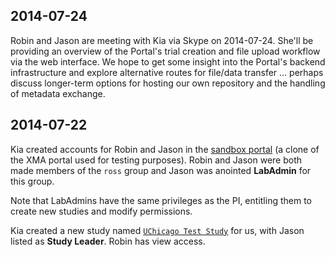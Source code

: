 ## 2014-07-24

Robin and Jason are meeting with Kia via Skype on 2014-07-24.  She'll be
providing an overview of the Portal's trial creation and file upload
workflow via the web interface.  We hope to get some insight into the Portal's backend infrastructure and explore alternative routes for file/data transfer ... perhaps discuss longer-term options for hosting our own repository and the handling of metadata exchange.


## 2014-07-22 

Kia created accounts for Robin and Jason in the [sandbox portal](http://xmaportal.org/sandbox) (a clone of the XMA portal used for testing purposes).  Robin and Jason were both made members of the `ross` group and Jason was anointed **LabAdmin** for this group.

Note that LabAdmins have the same privileges as the PI, entitling them to
create new studies and modify permissions.

Kia created a new study named [`UChicago Test Study`](http://xmaportal.org/sandbox/larequest.php?request=exploreStudy&StudyID=45&instit=SANDBOX1) for us, with Jason listed as **Study Leader**.  Robin has view access.
